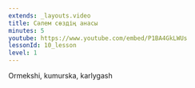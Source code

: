 ```yaml
---
extends: _layouts.video
title: Сәлем сөздің анасы
minutes: 5
youtube: https://www.youtube.com/embed/P1BA4GkLWUs
lessonId: 10_lesson
level: 1
---
```

Ormekshi, kumurska, karlygash
